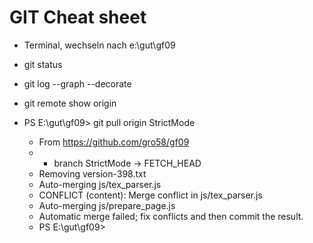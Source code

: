 # GIT Cheat sheet
* Terminal, wechseln nach e:\gut\gf09
* git status
* git log --graph --decorate
* git remote show origin

* PS E:\gut\gf09> git pull origin StrictMode
  * From https://github.com/gro58/gf09
  *  * branch            StrictMode -> FETCH_HEAD
  * Removing version-398.txt
  * Auto-merging js/tex_parser.js
  * CONFLICT (content): Merge conflict in js/tex_parser.js
  * Auto-merging js/prepare_page.js
  * Automatic merge failed; fix conflicts and then commit the result.
  * PS E:\gut\gf09>
